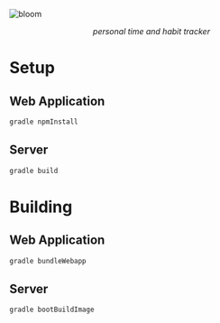 ![bloom](https://github.com/shazxrin/bloom/assets/70547991/d1282eec-048f-4b73-8f0c-b88efafe0ae7)
<p align="center">
  <i>personal time and habit tracker</i>
</p>

# Setup

## Web Application

```bash
gradle npmInstall
```

## Server

```bash
gradle build
```

# Building

## Web Application

```bash
gradle bundleWebapp
```

## Server

```bash
gradle bootBuildImage
```
